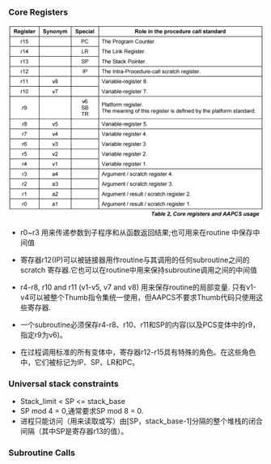 ### Core Registers
![Core registers and AAPCS usage](./ARM_Core_Registers_and_AAPCS_usage.png)

* r0~r3 用来传递参数到子程序和从函数返回结果;也可用来在routine 中保存中间值

* 寄存器r12(IP)可以被链接器用作routine与其调用的任何subroutine之间的scratch 寄存器.它也可以在routine中用来保持subroutine调用之间的中间值

* r4-r8, r10 and r11 (v1-v5, v7 and v8) 用来保存routine的局部变量. 只有v1-v4可以被整个Thumb指令集统一使用，但AAPCS不要求Thumb代码只使用这些寄存器.
* 一个subroutine必须保存r4-r8、r10、r11和SP的内容(以及PCS变体中的r9，指定r9为v6)。
* 在过程调用标准的所有变体中，寄存器r12-r15具有特殊的角色。在这些角色中，它们被标记为IP、SP、LR和PC。

### Universal stack constraints
* Stack_limit < SP <= stack_base
* SP mod 4 = 0,通常要求SP mod 8 = 0.
* 进程只能访问（用来读取或写）由[SP，stack_base-1]分隔的整个堆栈的闭合间隔（其中SP是寄存器r13的值）。

### Subroutine Calls
